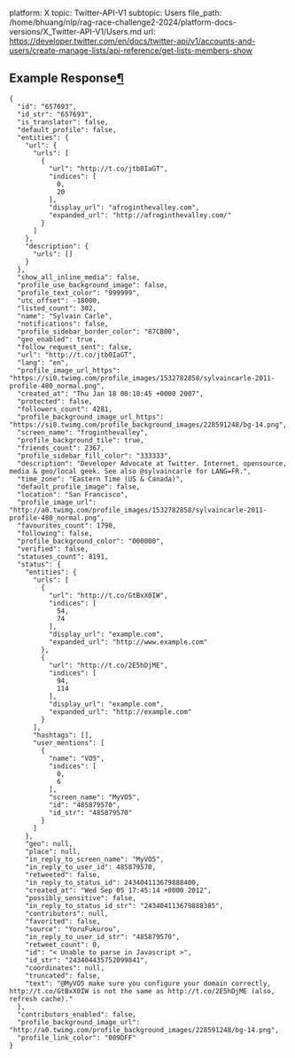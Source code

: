 platform: X
topic: Twitter-API-V1
subtopic: Users
file_path: /home/bhuang/nlp/rag-race-challenge2-2024/platform-docs-versions/X_Twitter-API-V1/Users.md
url: https://developer.twitter.com/en/docs/twitter-api/v1/accounts-and-users/create-manage-lists/api-reference/get-lists-members-show


## Example Response[¶](#example-response "Permalink to this headline")

    {
      "id": "657693",
      "id_str": "657693",
      "is_translator": false,
      "default_profile": false,
      "entities": {
        "url": {
          "urls": [
            {
              "url": "http://t.co/jtb0IaGT",
              "indices": [
                0,
                20
              ],
              "display_url": "afroginthevalley.com",
              "expanded_url": "http://afroginthevalley.com/"
            }
          ]
        },
        "description": {
          "urls": []
        }
      },
      "show_all_inline_media": false,
      "profile_use_background_image": false,
      "profile_text_color": "999999",
      "utc_offset": -18000,
      "listed_count": 302,
      "name": "Sylvain Carle",
      "notifications": false,
      "profile_sidebar_border_color": "87CB00",
      "geo_enabled": true,
      "follow_request_sent": false,
      "url": "http://t.co/jtb0IaGT",
      "lang": "en",
      "profile_image_url_https": "https://si0.twimg.com/profile_images/1532782858/sylvaincarle-2011-profile-480_normal.png",
      "created_at": "Thu Jan 18 00:10:45 +0000 2007",
      "protected": false,
      "followers_count": 4281,
      "profile_background_image_url_https": "https://si0.twimg.com/profile_background_images/228591248/bg-14.png",
      "screen_name": "froginthevalley",
      "profile_background_tile": true,
      "friends_count": 2367,
      "profile_sidebar_fill_color": "333333",
      "description": "Developer Advocate at Twitter. Internet, opensource, media & geo/local geek. See also @sylvaincarle for LANG=FR.",
      "time_zone": "Eastern Time (US & Canada)",
      "default_profile_image": false,
      "location": "San Francisco",
      "profile_image_url": "http://a0.twimg.com/profile_images/1532782858/sylvaincarle-2011-profile-480_normal.png",
      "favourites_count": 1790,
      "following": false,
      "profile_background_color": "000000",
      "verified": false,
      "statuses_count": 8191,
      "status": {
        "entities": {
          "urls": [
            {
              "url": "http://t.co/GtBxX0IW",
              "indices": [
                54,
                74
              ],
              "display_url": "example.com",
              "expanded_url": "http://www.example.com"
            },
            {
              "url": "http://t.co/2E5hDjME",
              "indices": [
                94,
                114
              ],
              "display_url": "example.com",
              "expanded_url": "http://example.com"
            }
          ],
          "hashtags": [],
          "user_mentions": [
            {
              "name": "VO5",
              "indices": [
                0,
                6
              ],
              "screen_name": "MyVO5",
              "id": "485879570",
              "id_str": "485879570"
            }
          ]
        },
        "geo": null,
        "place": null,
        "in_reply_to_screen_name": "MyVO5",
        "in_reply_to_user_id": 485879570,
        "retweeted": false,
        "in_reply_to_status_id": 243404113679888400,
        "created_at": "Wed Sep 05 17:45:14 +0000 2012",
        "possibly_sensitive": false,
        "in_reply_to_status_id_str": "243404113679888385",
        "contributors": null,
        "favorited": false,
        "source": "YoruFukurou",
        "in_reply_to_user_id_str": "485879570",
        "retweet_count": 0,
        "id": "< Unable to parse in Javascript >",
        "id_str": "243404435752099841",
        "coordinates": null,
        "truncated": false,
        "text": "@MyVO5 make sure you configure your domain correctly, http://t.co/GtBxX0IW is not the same as http://t.co/2E5hDjME (also, refresh cache)."
      },
      "contributors_enabled": false,
      "profile_background_image_url": "http://a0.twimg.com/profile_background_images/228591248/bg-14.png",
      "profile_link_color": "009DFF"
    }